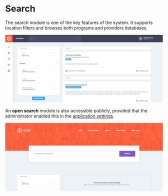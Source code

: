 # Search

The search module is one of the key features of the system. It supports location filters and browses both programs and providers databases.

![](../.gitbook/assets/04-search.png)

An **open search** module is also accessible publicly, provided that the administrator enabled this in the [application settings](../advanced-guide/configuration.md#application-settings).

![](../.gitbook/assets/05-browse.png)

